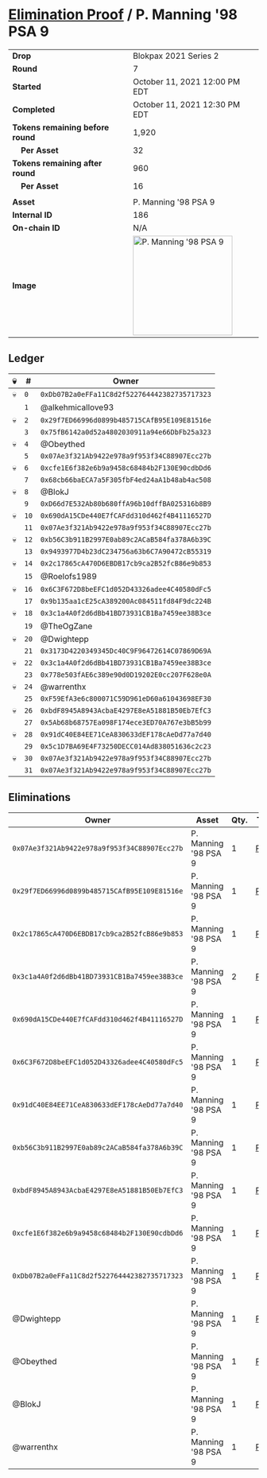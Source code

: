 # [Elimination Proof](./readme.md) / P. Manning &#039;98 PSA 9

|||
|---|---|
| **Drop** | Blokpax 2021 Series 2 |
| **Round** | 7 |
| **Started** | October 11, 2021 12:00 PM EDT |
| **Completed** | October 11, 2021 12:30 PM EDT |
| **Tokens remaining before round** | 1,920 |
| **&nbsp;&nbsp;&nbsp;&nbsp;Per Asset** | 32 |
| **Tokens remaining after round** | 960 |
| **&nbsp;&nbsp;&nbsp;&nbsp;Per Asset** | 16 |
| | |
| **Asset** | P. Manning &#039;98 PSA 9 |
| **Internal ID** | 186 |
| **On-chain ID** | N/A |
| **Image** | <img src="https://tcdn.blokpax.com/9484ebfa-6333-4053-96f2-0e3d7fd5aa18/e88cdc84ccc6e0170f67c54819d7d27fe84e18fe67e852625b926da06a2b45c9.jpg" height="200" alt="P. Manning &#039;98 PSA 9" /> |

## Ledger

| 💀 | # | Owner |
| --- | --- | --- |
| 💀 | `0` | `0xDb07B2a0eFFa11C8d2f522764442382735717323` |
|  | `1` | @alkehmicallove93 |
| 💀 | `2` | `0x29f7ED66996d0899b485715CAfB95E109E81516e` |
|  | `3` | `0x75fB6142a0d52a4802030911a94e66DbFb25a323` |
| 💀 | `4` | @Obeythed |
|  | `5` | `0x07Ae3f321Ab9422e978a9f953f34C88907Ecc27b` |
| 💀 | `6` | `0xcfe1E6f382e6b9a9458c68484b2F130E90cdbDd6` |
|  | `7` | `0x68cb66baECA7a5F305fbF4ed24aA1b48ab4ac508` |
| 💀 | `8` | @BlokJ |
|  | `9` | `0xD66d7E532Ab80b680ffA96b10dffBA025316b8B9` |
| 💀 | `10` | `0x690dA15CDe440E7fCAFdd310d462f4B41116527D` |
|  | `11` | `0x07Ae3f321Ab9422e978a9f953f34C88907Ecc27b` |
| 💀 | `12` | `0xb56C3b911B2997E0ab89c2ACaB584fa378A6b39C` |
|  | `13` | `0x9493977D4b23dC234756a63b6C7A90472cB55319` |
| 💀 | `14` | `0x2c17865cA470D6EBDB17cb9ca2B52fcB86e9b853` |
|  | `15` | @Roelofs1989 |
| 💀 | `16` | `0x6C3F672D8beEFC1d052D43326adee4C40580dFc5` |
|  | `17` | `0x9b135aa1cE25cA389200Ac084511fd84F9dc224B` |
| 💀 | `18` | `0x3c1a4A0f2d6dBb41BD73931CB1Ba7459ee38B3ce` |
|  | `19` | @TheOgZane |
| 💀 | `20` | @Dwightepp |
|  | `21` | `0x3173D4220349345Dc40C9F96472614C07869D69A` |
| 💀 | `22` | `0x3c1a4A0f2d6dBb41BD73931CB1Ba7459ee38B3ce` |
|  | `23` | `0x778e503fAE6c389e90d0D19202E0cc207F628e0A` |
| 💀 | `24` | @warrenthx |
|  | `25` | `0xF59EfA3e6c800071C59D961eD60a61043698EF30` |
| 💀 | `26` | `0xbdF8945A8943AcbaE4297E8eA51881B50Eb7EfC3` |
|  | `27` | `0x5Ab68b68757Ea098F174ece3ED70A767e3bB5b99` |
| 💀 | `28` | `0x91dC40E84EE71CeA830633dEF178cAeDd77a7d40` |
|  | `29` | `0x5c1D7BA69E4F73250DECC014Ad838051636c2c23` |
| 💀 | `30` | `0x07Ae3f321Ab9422e978a9f953f34C88907Ecc27b` |
|  | `31` | `0x07Ae3f321Ab9422e978a9f953f34C88907Ecc27b` |


## Eliminations

| Owner | Asset | Qty. | Transaction |
| --- | --- | --- | --- |
| `0x07Ae3f321Ab9422e978a9f953f34C88907Ecc27b` | P. Manning '98 PSA 9 | 1 | [Polygonscan](https://polygonscan.com/tx/0x5714a630b4bce16560fa221fbe4dec12c36b0c78a016c9d739b56990706f9237) |
| `0x29f7ED66996d0899b485715CAfB95E109E81516e` | P. Manning '98 PSA 9 | 1 | [Polygonscan](https://polygonscan.com/tx/0xc5ccf44b923b9882697ce2183d7fba6d8bc72705719b562391ae9cb3968b78ae) |
| `0x2c17865cA470D6EBDB17cb9ca2B52fcB86e9b853` | P. Manning '98 PSA 9 | 1 | [Polygonscan](https://polygonscan.com/tx/0xc4cf090adc2e77fe7210c72ce3eb457f2ad4482be0d1ac86b47a0c0d44d28231) |
| `0x3c1a4A0f2d6dBb41BD73931CB1Ba7459ee38B3ce` | P. Manning '98 PSA 9 | 2 | [Polygonscan](https://polygonscan.com/tx/0x8beb284721e188abab9a1c415ea209610ea121fe82c4f086252f108f9300649c) |
| `0x690dA15CDe440E7fCAFdd310d462f4B41116527D` | P. Manning '98 PSA 9 | 1 | [Polygonscan](https://polygonscan.com/tx/0xadc5677c2f7011094454c618d797ec0fa80cc9f52e55de0c79c5687be2e1fe46) |
| `0x6C3F672D8beEFC1d052D43326adee4C40580dFc5` | P. Manning '98 PSA 9 | 1 | [Polygonscan](https://polygonscan.com/tx/0x1e63fbbfaba5996123b0eef276eb3ceb5afab4a6b16095c47597eb9e33838ce2) |
| `0x91dC40E84EE71CeA830633dEF178cAeDd77a7d40` | P. Manning '98 PSA 9 | 1 | [Polygonscan](https://polygonscan.com/tx/0x294335e996af6b7ab72a433941037e0157bffa67834243e7d711868f3d5d59fd) |
| `0xb56C3b911B2997E0ab89c2ACaB584fa378A6b39C` | P. Manning '98 PSA 9 | 1 | [Polygonscan](https://polygonscan.com/tx/0xa23f4a8d047b303c73665affe9ff4c305eb47057a7893a3b847bf62b0863b4bc) |
| `0xbdF8945A8943AcbaE4297E8eA51881B50Eb7EfC3` | P. Manning '98 PSA 9 | 1 | [Polygonscan](https://polygonscan.com/tx/0x1d03f8f4cceb8de6fedcdcf207d99b6b60303dd9b906d02c82bfb682b5a51e5a) |
| `0xcfe1E6f382e6b9a9458c68484b2F130E90cdbDd6` | P. Manning '98 PSA 9 | 1 | [Polygonscan](https://polygonscan.com/tx/0x6f3bb0889b9ce3adcd9a21f9a0b987a0290ed81a2e248dd2e3c2dc6abdde1d5c) |
| `0xDb07B2a0eFFa11C8d2f522764442382735717323` | P. Manning '98 PSA 9 | 1 | [Polygonscan](https://polygonscan.com/tx/0x855be2df585aded851ac9f9974ce9b98c53438dfb0af1e85151f525f5c17c857) |
| @Dwightepp | P. Manning '98 PSA 9 | 1 | [Polygonscan](https://polygonscan.com/tx/0x2de3133d11d9f5386a14052b721d99d373940c065e227d7ab8d40a81e0ee5279) |
| @Obeythed | P. Manning '98 PSA 9 | 1 | [Polygonscan](https://polygonscan.com/tx/0x3f4d0854ee80e792921dedb719543e3b3ff828714f3af0bc528714288b170141) |
| @BlokJ | P. Manning '98 PSA 9 | 1 | [Polygonscan](https://polygonscan.com/tx/0xf80c498e0b0e7fac121b8d478385dd8a4536bc3fe1e6ad24373dde13938d1972) |
| @warrenthx | P. Manning '98 PSA 9 | 1 | [Polygonscan](https://polygonscan.com/tx/0xb896bef3d607af5ab82fb52db3b534478c4744443a6b7c448134589e16efc3b1) |
